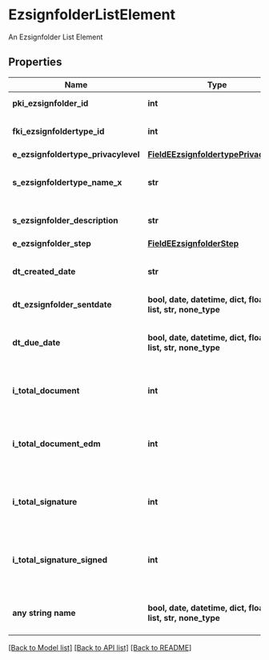 # EzsignfolderListElement

An Ezsignfolder List Element

## Properties
Name | Type | Description | Notes
------------ | ------------- | ------------- | -------------
**pki_ezsignfolder_id** | **int** | The unique ID of the Ezsignfolder | 
**fki_ezsignfoldertype_id** | **int** | The unique ID of the Ezsignfoldertype. | 
**e_ezsignfoldertype_privacylevel** | [**FieldEEzsignfoldertypePrivacylevel**](FieldEEzsignfoldertypePrivacylevel.md) |  | 
**s_ezsignfoldertype_name_x** | **str** | The name of the Ezsignfoldertype in the language of the requester | 
**s_ezsignfolder_description** | **str** | The description of the Ezsign Folder | 
**e_ezsignfolder_step** | [**FieldEEzsignfolderStep**](FieldEEzsignfolderStep.md) |  | 
**dt_created_date** | **str** | The date and time at which the object was created | 
**dt_ezsignfolder_sentdate** | **bool, date, datetime, dict, float, int, list, str, none_type** |  | 
**dt_due_date** | **bool, date, datetime, dict, float, int, list, str, none_type** | The date at which no more signature will be accepted on the folder | 
**i_total_document** | **int** | The total number of Ezsigndocument in the folder | 
**i_total_document_edm** | **int** | The total number of Ezsigndocument in the folder that were saved in the edm system | 
**i_total_signature** | **int** | The total number of signature blocks in all Ezsigndocuments in the folder | 
**i_total_signature_signed** | **int** | The total number of already signed signature blocks in all Ezsigndocuments in the folder | 
**any string name** | **bool, date, datetime, dict, float, int, list, str, none_type** | any string name can be used but the value must be the correct type | [optional]

[[Back to Model list]](../README.md#documentation-for-models) [[Back to API list]](../README.md#documentation-for-api-endpoints) [[Back to README]](../README.md)


